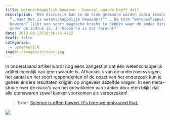 ```yaml
---
title: wetenschappelijk bewezen - hoeveel waarde heeft dat?
description: 'Een discussie kan in de kiem gesmoord worden zodra iemand zegt:
  “..maar het is wetenschappelijk bewezen!!”" . De term “wetenschappelijk
  bewezen” lijkt een soort magische kracht te hebben waar de ander direct van
  onder de indruk is. In hoeverre is dat terecht?'
date: 2019-08-13T10:56:46.412Z
draft: false
categories:
  - opmerkelijk
image: /images/science.jpg
---
```

In onderstaand artikel wordt nog eens aangestipt dat één wetenschappelijk artikel eigenlijk van geen waarde is. Afhankelijk van de onderzoeksvragen, het aantal en het soort respondenten of de opzet van het onderzoek kun je geheel andere resultaten krijgen op ongeveer dezelfde vragen. In een meta-studie over de risico's van het ontwikkelen van kanker door eten blijkt dat alle etenswaren zowel kanker voorkomen als veroorzaken!

> Bron: [Science is often flawed. It's time we embraced that.](https://www.vox.com/2015/5/13/8591837/how-science-is-broken)

![](/images/medical_studies-05.0.webp)
